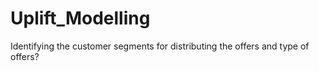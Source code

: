 # Uplift_Modelling
Identifying the customer segments for distributing the offers and type of offers?
